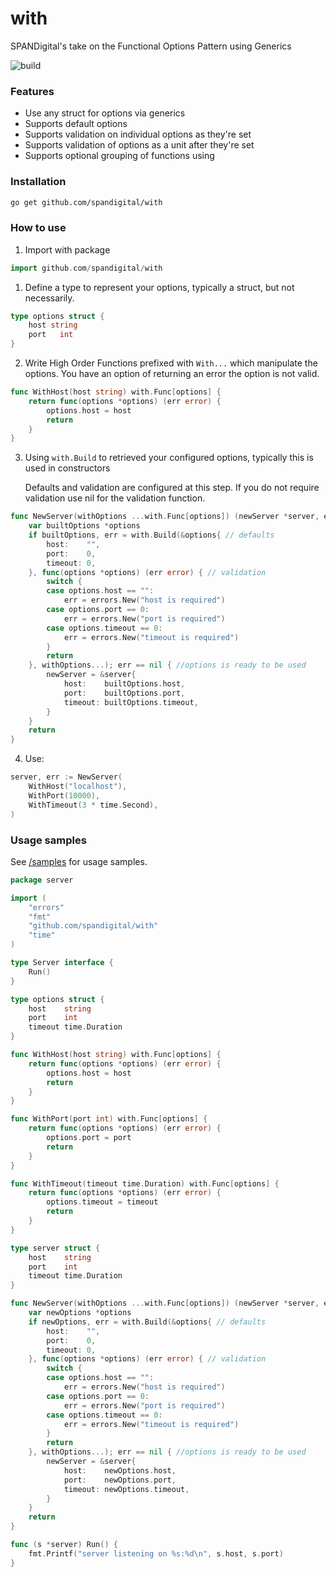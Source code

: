 # with
SPANDigital's take on the Functional Options Pattern using Generics

![build](https://github.com/spandigital/with/actions/workflows/go.yml/badge.svg)

### Features
- Use any struct for options via generics
- Supports default options
- Supports validation on individual options as they're set
- Supports validation of options as a unit after they're set
- Supports optional grouping of functions using 

### Installation

```bash
go get github.com/spandigital/with
```

### How to use

1. Import with package

```go
import github.com/spandigital/with
```

1. Define a type to represent your options, typically a struct, but not necessarily.

```go
type options struct {
	host string
	port   int
}
```

2. Write High Order Functions prefixed with ``With...`` which manipulate the options.
   You have an option of returning an error the option is not valid.

```go
func WithHost(host string) with.Func[options] {
    return func(options *options) (err error) {
        options.host = host
        return
    }
}
```

3. Using `with.Build` to retrieved your configured options, typically this is used in constructors

   Defaults and validation are configured at this step. If you do not require validation use nil
   for the validation function.

```go
func NewServer(withOptions ...with.Func[options]) (newServer *server, err error) {
	var builtOptions *options
	if builtOptions, err = with.Build(&options{ // defaults
		host:    "",
		port:    0,
		timeout: 0,
	}, func(options *options) (err error) { // validation
		switch {
		case options.host == "":
			err = errors.New("host is required")
		case options.port == 0:
			err = errors.New("port is required")
		case options.timeout == 0:
			err = errors.New("timeout is required")
		}
		return
	}, withOptions...); err == nil { //options is ready to be used
		newServer = &server{
			host:    builtOptions.host,
			port:    builtOptions.port,
			timeout: builtOptions.timeout,
		}
	}
	return
}
```

4. Use:

```go
server, err := NewServer(
	WithHost("localhost"),
	WithPort(10000),
	WithTimeout(3 * time.Second),
)
```

### Usage samples

See [/samples](/samples) for usage samples.

```go
package server

import (
	"errors"
	"fmt"
	"github.com/spandigital/with"
	"time"
)

type Server interface {
	Run()
}

type options struct {
	host    string
	port    int
	timeout time.Duration
}

func WithHost(host string) with.Func[options] {
	return func(options *options) (err error) {
		options.host = host
		return
	}
}

func WithPort(port int) with.Func[options] {
	return func(options *options) (err error) {
		options.port = port
		return
	}
}

func WithTimeout(timeout time.Duration) with.Func[options] {
	return func(options *options) (err error) {
		options.timeout = timeout
		return
	}
}

type server struct {
	host    string
	port    int
	timeout time.Duration
}

func NewServer(withOptions ...with.Func[options]) (newServer *server, err error) {
	var newOptions *options
	if newOptions, err = with.Build(&options{ // defaults
		host:    "",
		port:    0,
		timeout: 0,
	}, func(options *options) (err error) { // validation
		switch {
		case options.host == "":
			err = errors.New("host is required")
		case options.port == 0:
			err = errors.New("port is required")
		case options.timeout == 0:
			err = errors.New("timeout is required")
		}
		return
	}, withOptions...); err == nil { //options is ready to be used
		newServer = &server{
			host:    newOptions.host,
			port:    newOptions.port,
			timeout: newOptions.timeout,
		}
	}
	return
}

func (s *server) Run() {
	fmt.Printf("server listening on %s:%d\n", s.host, s.port)
}
```


